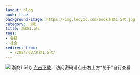 ```yaml
---
layout: blog
book: true
background-image: https://img.locyoo.com/book浙商1.5代.jpg
category: 书籍
title: 浙商1.5代
tags:
- 书籍
- 社会
redirect_from:
  - /2024/03/浙商1.5代/
---
```

![](https://img.locyoo.com/book浙商1.5代.jpg)
浙商1.5代: <a name = "ref1" href="https://url18.ctfile.com/f/50983618-1045048627-591c5b?p=3619">点击下载</a>，访问密码请点击右上方“关于”自行查看